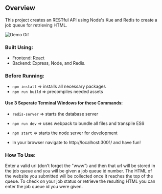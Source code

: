 
## Overview
This project creates an RESTful API using Node's Kue and Redis to create a job queue for retrieving HTML.

![Demo Gif](https://media.giphy.com/media/fs6cnXON31uWoCjim8/giphy.gif)
### Built Using:
- Frontend: React
- Backend: Express, Node, and Redis.

### Before Running:
- `npm install` => installs all necessary packages
- `npm run build` => precompiles needed assets

#### Use 3 Seperate Terminal Windows for these Commands:
- `redis-server` => starts the database server
- `npm run dev` => uses webpack to bundle all files and transpile ES6
- `npm start` => starts the node server for development

- In your browser navigate to http://localhost:3001/ and have fun!


### How To Use:
Enter a valid url (don't forget the "www") and then that url will be stored in the job queue and you will be given a job queue id number. The HTML of the website you submitted will be collected once it reaches the top of the queue. To check on your job status or retrieve the resulting HTML you can enter the job queue id you were given.
